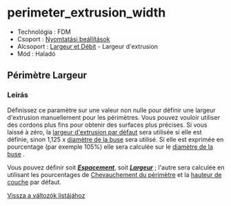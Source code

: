 # perimeter\_extrusion\_width

* Technológia : FDM
* Csoport : [Nyomtatási beállítások](../../../konfig/print_settings)
* Alcsoport : [Largeur et Débit](../../beallitasok/print_settings.md#largeur-et-débit) - Largeur d'extrusion
* Mód : Haladó

## Périmètre Largeur

### Leírás

Définissez ce paramètre sur une valeur non nulle pour définir une largeur d'extrusion manuellement pour les périmètres. Vous pouvez vouloir utiliser des cordons plus fins pour obtenir des surfaces plus précises. Si vous laissé à zéro, la [largeur d'extrusion par défaut](extrusion_width.md) sera utilisée si elle est définie, sinon 1,125 x [diamètre de la buse](nozzle_diameter.md) sera utilisé. Si elle est exprimée en pourcentage \(par exemple 105%\) elle sera calculée sur le [diamètre de la buse](nozzle_diameter.md) .

Vous pouvez définir soit [_**Espacement**_](perimeter_extrusion_spacing.md), soit [_**Largeur**_](perimeter_extrusion_width.md) ; l'autre sera calculée en utilisant les pourcentages de [Chevauchement du périmètre](perimeter_overlap.md) et la [hauteur de couche](layer_height.md) par défaut.

[Vissza a változók listájához](../../variable_list)

